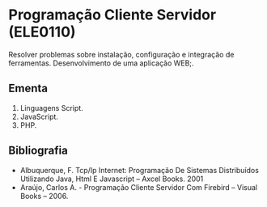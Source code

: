# Programação Cliente Servidor (ELE0110)

Resolver problemas sobre instalação, configuração e integração de ferramentas. Desenvolvimento de uma aplicação WEB;.

## Ementa

1. Linguagens Script.
2. JavaScript.
3. PHP.

## Bibliografia

- Albuquerque, F. Tcp/Ip Internet: Programação De Sistemas Distribuídos Utilizando Java, Html E Javascript – Axcel Books. 2001
- Araújo, Carlos A. - Programação Cliente Servidor Com Firebird – Visual Books – 2006.
